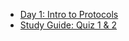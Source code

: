 - [Day 1: Intro to Protocols](Lessons/IntroProtocols.md)
- [Study Guide: Quiz 1 & 2](Resources/StudyGuide.md)
